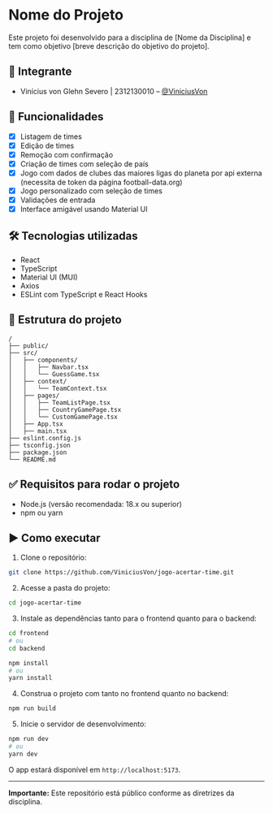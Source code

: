 # Nome do Projeto

Este projeto foi desenvolvido para a disciplina de [Nome da Disciplina] e tem como objetivo [breve descrição do objetivo do projeto].

## 👥 Integrante

- Vinícius von Glehn Severo | 2312130010 – [@ViniciusVon](https://github.com/ViniciusVon)

## 🚀 Funcionalidades

- [x] Listagem de times
- [x] Edição de times
- [x] Remoção com confirmação
- [x] Criação de times com seleção de país
- [x] Jogo com dados de clubes das maiores ligas do planeta por api externa (necessita de token da página football-data.org)
- [x] Jogo personalizado com seleção de times
- [x] Validações de entrada
- [x] Interface amigável usando Material UI

## 🛠️ Tecnologias utilizadas

- React
- TypeScript
- Material UI (MUI)
- Axios
- ESLint com TypeScript e React Hooks

## 🧰 Estrutura do projeto

```
/
├── public/
├── src/
│   ├── components/
│   │   ├── Navbar.tsx
│   │   └── GuessGame.tsx
│   ├── context/
│   │   └── TeamContext.tsx
│   ├── pages/
│   │   ├── TeamListPage.tsx
│   │   ├── CountryGamePage.tsx
│   │   └── CustomGamePage.tsx
│   ├── App.tsx
│   ├── main.tsx
├── eslint.config.js
├── tsconfig.json
├── package.json
└── README.md
```

## ✅ Requisitos para rodar o projeto

- Node.js (versão recomendada: 18.x ou superior)
- npm ou yarn

## ▶️ Como executar

1. Clone o repositório:

```bash
git clone https://github.com/ViniciusVon/jogo-acertar-time.git
```

2. Acesse a pasta do projeto:

```bash
cd jogo-acertar-time
```

3. Instale as dependências tanto para o frontend quanto para o backend:

```bash
cd frontend
# ou
cd backend
```

```bash
npm install
# ou
yarn install
```

4. Construa o projeto com tanto no frontend quanto no backend:

```bash
npm run build
```

5. Inicie o servidor de desenvolvimento:

```bash
npm run dev
# ou
yarn dev
```

O app estará disponível em `http://localhost:5173`.

---

**Importante:** Este repositório está público conforme as diretrizes da disciplina.